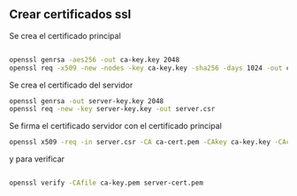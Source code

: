 ## Crear certificados ssl

Se crea el certificado principal

```bash

openssl genrsa -aes256 -out ca-key.key 2048
openssl req -x509 -new -nodes -key ca-key.key -sha256 -days 1024 -out ca-cert.pem

```

Se crea el certificado del servidor

```bash
openssl genrsa -out server-key.key 2048
openssl req -new -key server-key.key -out server.csr
```

Se firma el certificado servidor con el certificado principal

```bash
openssl x509 -req -in server.csr -CA ca-cert.pem -CAkey ca-key.key -CAcreateserial -out server-cert.pem -sha256 -days 1024
```

y para verificar

```bash

openssl verify -CAfile ca-key.pem server-cert.pem

```
